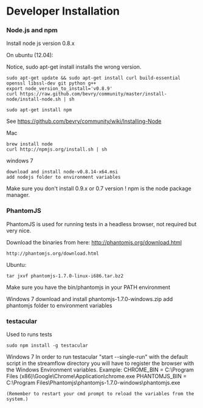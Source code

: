 # Developer Installation

### Node.js and npm

Install node js version 0.8.x

On ubuntu (12.04):

Notice, sudo apt-get install installs the wrong version.

    sudo apt-get update && sudo apt-get install curl build-essential openssl libssl-dev git python g++
    export node_version_to_install='v0.8.9'
    curl https://raw.github.com/bevry/community/master/install-node/install-node.sh | sh

    sudo apt-get install npm

See https://github.com/bevry/community/wiki/Installing-Node

Mac

    brew install node
    curl http://npmjs.org/install.sh | sh

windows 7

    download and install node-v0.8.14-x64.msi
    add nodejs folder to environment variables


Make sure you don't install 0.9.x or 0.7 version !
npm is the node package manager.

### PhantomJS

PhantomJS is used for running tests in a headless browser, not required but very
nice.

Download the binaries from here: http://phantomjs.org/download.html

    http://phantomjs.org/download.html

Ubuntu:

    tar jxvf phantomjs-1.7.0-linux-i686.tar.bz2

Make sure you have the bin/phantomjs in your PATH environment

Windows 7
    download and install phantomjs-1.7.0-windows.zip
    add phantomjs folder to environment variables


### testacular

Used to runs tests

    sudo npm install -g testacular

Windows 7
    In order to run testacular "start --single-run" with the default script in the streamflow directory you will have to register the browser with the Windows Environment variables.
    Example:
      CHROME_BIN = C:\Program Files (x86)\Google\Chrome\Application\chrome.exe
      PHANTOMJS_BIN = C:\Program Files\Phantomjs\phantomjs-1.7.0-windows\phantomjs.exe

    (Remember to restart your cmd prompt to reload the variables from the system.)
